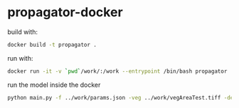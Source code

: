 # propagator-docker

build with:
```bash
docker build -t propagator .
```

run with:
```bash
docker run -it -v `pwd`/work/:/work --entrypoint /bin/bash propagator
```

run the model inside the docker
```bash
python main.py -f ../work/params.json -veg ../work/vegAreaTest.tiff -dem ../work/demAreaTest.tiff -of ../work/output/
```
```